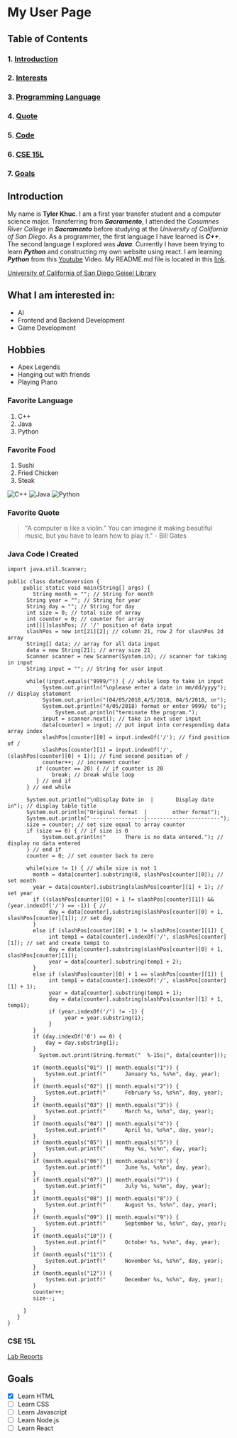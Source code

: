 # My User Page
## Table of Contents
### 1. [Introduction](#introduction)
### 2. [Interests](#what-i-am-interested-in)
### 3. [Programming Language](#favorite-language)
### 4. [Quote](#favorite-quote)
### 5. [Code](#java-code-i-created)
### 6. [CSE 15L](#cse-15l)
### 7. [Goals](#goals)

## Introduction
  My name is **Tyler Khuc**. I am a first year transfer student and a computer science major. Transferring from ***Sacramento***, I attended the _Cosumnes River College_ in ***Sacramento*** before studying at the _University of California of San Diego_. As a programmer, the first language I have learned is ***C++***. The second language I explored was ***Java***. Currently I have been trying to learn ***Python*** and constructing my own website using react. I am learning ***Python*** from this [Youtube](https://www.youtube.com/watch?v=nLRL_NcnK-4) Video. My README.md file is located in this [link](README.md).

[University of California of San Diego Geisel Library](ucsd.jpg)

## What I am interested in:
- AI
- Frontend and Backend Development
- Game Development

## Hobbies
- Apex Legends
- Hanging out with friends
- Playing Piano

### Favorite Language
1. C++
2. Java
3. Python

### Favorite Food
1. Sushi
2. Fried Chicken
3. Steak

![C++](C++.png)
![Java](java.png)
![Python](python.png)

### Favorite Quote
> "A computer is like a violin.” You can imagine it making beautiful music, but you have to learn how to play it." - Bill Gates

### Java Code I Created
```
import java.util.Scanner;

public class dateConversion {
     public static void main(String[] args) {
        String month = ""; // String for month
	  String year = ""; // String for year
	  String day = ""; // String for day
	  int size = 0; // total size of array
	  int counter = 0; // counter for array
	  int[][]slashPos; // '/' position of data input
	  slashPos = new int[21][2]; // column 21, row 2 for slashPos 2d array
	  String[] data; // array for all data input
	  data = new String[21]; // array size 21
	  Scanner scanner = new Scanner(System.in); // scanner for taking in input
	  String input = ""; // String for user input	       

	  while(!input.equals("9999/")) { // while loop to take in input
	       System.out.println("\nplease enter a date in mm/dd/yyyy"); // display statement
	       System.out.println("(04/05/2018,4/5/2018, 04/5/2018, or");
	       System.out.println("4/05/2018) format or enter 9999/ to");
     	       System.out.println("terminate the program.");
	       input = scanner.next(); // take in next user input
	       data[counter] = input; // put input into corresponding data array index
	       slashPos[counter][0] = input.indexOf('/'); // find position of /
	       slashPos[counter][1] = input.indexOf('/', (slashPos[counter][0] + 1)); // find second position of /
	       counter++; // increment counter
		 if (counter == 20) { // if counter is 20
		      break; // break while loop
		 } // end if
	  } // end while

	  System.out.println("\nDisplay Date in  |       Display date in"); // display table title
	  System.out.println("Original format  |        other format");
	  System.out.println("-----------------|-----------------------");
	  size = counter; // set size equal to array counter
	  if (size == 0) { // if size is 0
	       System.out.println("      There is no data entered."); // display no data entered
	  } // end if
	  counter = 0; // set counter back to zero
	 
	  while(size != 1) { // while size is not 1
		month = data[counter].substring(0, slashPos[counter][0]); // set month
		year = data[counter].substring(slashPos[counter][1] + 1); // set year
		if ((slashPos[counter][0] + 1 != slashPos[counter][1]) && (year.indexOf('/') == -1)) { // 
		     day = data[counter].substring(slashPos[counter][0] + 1, slashPos[counter][1]); // set day
		}
		else if (slashPos[counter][0] + 1 != slashPos[counter][1]) {
		     int temp1 = data[counter].indexOf('/', slashPos[counter][1]); // set and create temp1 to 
		     day = data[counter].substring(slashPos[counter][0] + 1, slashPos[counter][1]);
		     year = data[counter].substring(temp1 + 2);	 
		}
		else if (slashPos[counter][0] + 1 == slashPos[counter][1]) {
		     int temp1 = data[counter].indexOf('/', slashPos[counter][1] + 1);
		     year = data[counter].substring(temp1 + 1);
		     day = data[counter].substring(slashPos[counter][1] + 1, temp1);
		     if (year.indexOf('/') != -1) {
		          year = year.substring(1);
		     }
		}
		if (day.indexOf('0') == 0) {
		    day = day.substring(1);
		}
	      System.out.print(String.format("  %-15s|", data[counter]));

		if (month.equals("01") || month.equals("1")) {
		    System.out.printf("      January %s, %s%n", day, year);
		}
		if (month.equals("02") || month.equals("2")) {
		    System.out.printf("      February %s, %s%n", day, year);
		}
		if (month.equals("03") || month.equals("3")) {
		    System.out.printf("      March %s, %s%n", day, year);
		}
		if (month.equals("04") || month.equals("4")) {
		    System.out.printf("      April %s, %s%n", day, year);
		}
		if (month.equals("05") || month.equals("5")) {
		    System.out.printf("      May %s, %s%n", day, year);
		}
		if (month.equals("06") || month.equals("6")) {
		    System.out.printf("      June %s, %s%n", day, year);
		}
		if (month.equals("07") || month.equals("7")) {
		    System.out.printf("      July %s, %s%n", day, year);
		}
		if (month.equals("08") || month.equals("8")) {
		    System.out.printf("      August %s, %s%n", day, year);
		}
		if (month.equals("09") || month.equals("9")) {
		    System.out.printf("      September %s, %s%n", day, year);
		}
		if (month.equals("10")) {
		    System.out.printf("      October %s, %s%n", day, year);
		} 
		if (month.equals("11")) {
		    System.out.printf("      November %s, %s%n", day, year);
		}
		if (month.equals("12")) {
		    System.out.printf("      December %s, %s%n", day, year);
		}
		counter++;
		size--;
 	       
	 }
   }
}
```

### CSE 15L
[Lab Reports](https://tylercooksrice.github.io/cse15l-lab-reports/index)

## Goals
- [x] Learn HTML
- [ ] Learn CSS
- [ ] Learn Javascript
- [ ] Learn Node.js
- [ ] Learn React